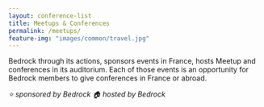 ```yaml
---
layout: conference-list
title: Meetups & Conferences
permalink: /meetups/
feature-img: "images/common/travel.jpg"
---
```


Bedrock through its actions, sponsors events in France, hosts Meetup and conferences in its auditorium. Each of those events is an opportunity for Bedrock members to give conferences in France or abroad.

_⭐ sponsored by Bedrock_
_🏠 hosted by Bedrock_
